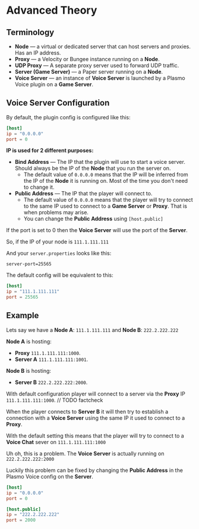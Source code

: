 # Advanced Theory

## Terminology

- **Node** — a virtual or dedicated server that can host servers and proxies. Has an IP address.
- **Proxy** — a Velocity or Bungee instance running on a **Node**.
- **UDP Proxy** — A separate proxy server used to forward UDP traffic.
- **Server (Game Server)** — a Paper server running on a **Node**.
- **Voice Server** — an instance of **Voice Server** is launched by a Plasmo Voice plugin on a **Game Server**.

## Voice Server Configuration

By default, the plugin config is configured like this:

```toml
[host]
ip = "0.0.0.0"
port = 0
```

**IP is used for 2 different purposes:**

- **Bind Address** — The IP that the plugin will use to start a voice server. Should always be the IP of the **Node** that you run the server on.
    - The default value of `0.0.0.0` means that the IP will be inferred from the IP of the **Node** it is running on. Most of the time you don't need to change it.
- **Public Address** — The IP that the player will connect to.
    - The default value of `0.0.0.0` means that the player will try to connect to the same IP used to connect to a **Game Server** or **Proxy**. That is when problems may arise.
    - You can change the **Public Address** using `[host.public]`

If the port is set to 0 then the **Voice Server** will use the port of the **Server**.

So, if the IP of your node is `111.1.111.111`

And your `server.properties` looks like this:

```properties
server-port=25565
```

The default config will be equivalent to this:

```toml
[host]
ip = "111.1.111.111"
port = 25565
```

## Example

Lets say we have a **Node A**: `111.1.111.111` and **Node B**: `222.2.222.222`

**Node A** is hosting:

- **Proxy** `111.1.111.111:1000`.
- **Server A** `111.1.111.111:1001`.

**Node B** is hosting:

- **Server B** `222.2.222.222:2000`.

With default configuration player will connect to a server via the **Proxy** IP `111.1.111.111:1000`. // TODO factcheck

When the player connects to **Server B** it will then try to establish a connection with a **Voice Server** using the same IP it used to connect to a **Proxy**.

With the default setting this means that the player will try to connect to a **Voice Chat** sever on `111.1.111.111:1000`

Uh oh, this is a problem. The **Voice Server** is actually running on `222.2.222.222:2000`

Luckily this problem can be fixed by changing the **Public Address** in the Plasmo Voice config on the **Server**.

```toml
[host]
ip = "0.0.0.0"
port = 0

[host.public]
ip = "222.2.222.222"
port = 2000
```